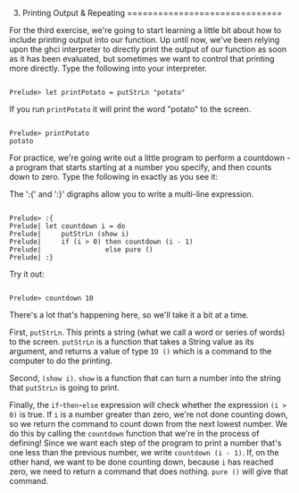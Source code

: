 3. Printing Output & Repeating
==============================

For the third exercise, we're going to start learning a little
bit about how to include printing output into our function. Up
until now, we've been relying upon the ghci interpreter to 
directly print the output of our function as soon as it has
been evaluated, but sometimes we want to control that printing
more directly. Type the following into your interpreter.

~~~{haskell}

Prelude> let printPotato = putStrLn "potato"

~~~

If you run `printPotato` it will print the word "potato" to the screen.

~~~{haskell}

Prelude> printPotato
potato

~~~

For practice, we're going write out a little program to perform a countdown - a
program that starts starting at a number you specify, and then counts down to
zero. Type the following in exactly as you see it:

The ':{' and ':}' digraphs allow you to write a multi-line expression.

~~~{haskell}

Prelude> :{
Prelude| let countdown i = do
Prelude|     putStrLn (show i)
Prelude|     if (i > 0) then countdown (i - 1)
Prelude|                else pure () 
Prelude| :}

~~~

Try it out: 

~~~{haskell}

Prelude> countdown 10

~~~

There's a lot that's happening here, so we'll take it a bit at a time.

First, `putStrLn`. This prints a string (what we call a word or series of
words) to the screen. `putStrLn` is a function that takes a String value as its
argument, and returns a value of type `IO ()` which is a command to the
computer to do the printing.

Second, `(show i)`. `show` is a function that can turn a number into the string
that `putStrLn` is going to print.

Finally, the `if`-`then`-`else` expression will check whether the expression
`(i > 0)` is true. If `i` is a number greater than zero, we're not done
counting down, so we return the command to count down from the next lowest
number. We do this by calling the `countdown` function that we're in the
process of defining!  Since we want each step of the program to print a number
that's one less than the previous number, we write `countdown (i - 1)`.  If, on
the other hand, we want to be done counting down, because `i` has reached zero,
we need to return a command that does nothing.  `pure ()` will give that
command.



